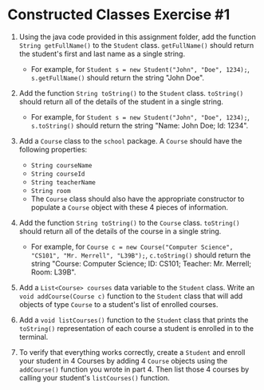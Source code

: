 # Constructed Classes Exercise #1
1. Using the java code provided in this assignment folder, add the function `String getFullName()` to the `Student` class. `getFullName()` should return the student's first and last name as a single string.
    * For example, for `Student s = new Student("John", "Doe", 1234);`, `s.getFullName()` should return the string "John Doe".

2. Add the function `String toString()` to the `Student` class. `toString()` should return all of the details of the student in a single string.
    * For example, for `Student s = new Student("John", "Doe", 1234);`, `s.toString()` should return the string "Name: John Doe; Id: 1234".

3. Add a `Course` class to the `school` package. A `Course` should have the following properties:
    * `String courseName`
    * `String courseId`
    * `String teacherName`
    * `String room`
    * The `Course` class should also have the appropriate constructor to populate a `Course` object with these 4 pieces of information.

4. Add the function `String toString()` to the `Course` class. `toString()` should return all of the details of the course in a single string.
    * For example, for `Course c = new Course("Computer Science", "CS101", "Mr. Merrell", "L39B");`, `c.toString()` should return the string "Course: Computer Science; ID: CS101; Teacher: Mr. Merrell; Room: L39B".

5. Add a `List<Course> courses` data variable to the `Student` class. Write an `void addCourse(Course c)` function to the `Student` class that will add objects of type `Course` to a student's list of enrolled courses.

6. Add a `void listCourses()` function to the `Student` class that prints the `toString()` representation of each course a student is enrolled in to the terminal.

7. To verify that everything works correctly, create a `Student` and enroll your student in 4 Courses by adding 4 `Course` objects using the `addCourse()` function you wrote in part 4. Then list those 4 courses by calling your student's `listCourses()` function.
